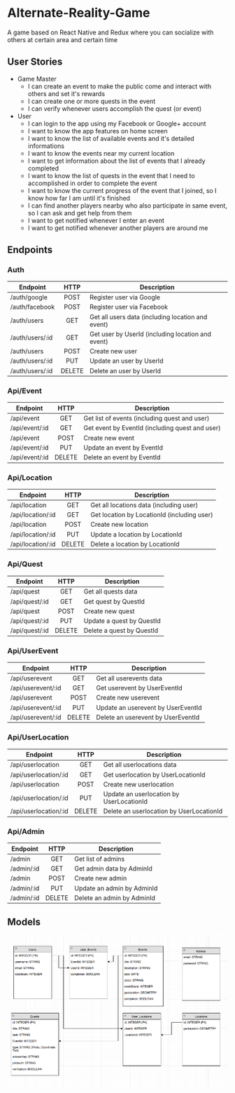 # Alternate-Reality-Game
A game based on React Native and Redux where you can socialize with others at certain area and certain time

## User Stories
* Game Master
    * I can create an event to make the public come and interact with others and set it's rewards
    * I can create one or more quests in the event
    * I can verify whenever users accomplish the quest (or event)
* User
    * I can login to the app using my Facebook or Google+ account
    * I want to know the app features on home screen
    * I want to know the list of available events and it's detailed informations
    * I want to know the events near my current location
    * I want to get information about the list of events that I already completed
    * I want to know the list of quests in the event that I need to accomplished in order to complete the event
    * I want to know the current progress of the event that I joined, so I know how far I am until it's finished
    * I can find another players nearby who also participate in same event, so I can ask and get help from them
    * I want to get notified whenever I enter an event
    * I want to get notified whenever another players are around me

## Endpoints

### Auth

| Endpoint              |  HTTP  | Description                                            |
|-----------------------|:------:|--------------------------------------------------------|
| /auth/google          |  POST  | Register user via Google                               |
| /auth/facebook        |  POST  | Register user via Facebook                             |
| /auth/users           |   GET  | Get all users data (including location and event)      |
| /auth/users/:id       |   GET  | Get user by UserId (including location and event)      |
| /auth/users           |  POST  | Create new user                                        |
| /auth/users/:id       |   PUT  | Update an user by UserId                               |
| /auth/users/:id       | DELETE | Delete an user by UserId                               |

### Api/Event

| Endpoint              |  HTTP  | Description                                            |
|-----------------------|:------:|--------------------------------------------------------|
| /api/event            |   GET  | Get list of events (including quest and user)          |
| /api/event/:id        |   GET  | Get event by EventId (including quest and user)        |
| /api/event            |  POST  | Create new event                                       |
| /api/event/:id        |   PUT  | Update an event by EventId                             |
| /api/event/:id        | DELETE | Delete an event by EventId                             |

### Api/Location

| Endpoint              |  HTTP  | Description                                            |
|-----------------------|:------:|--------------------------------------------------------|
| /api/location         |   GET  | Get all locations data (including user)                |
| /api/location/:id     |   GET  | Get location by LocationId (including user)            |
| /api/location         |  POST  | Create new location                                    |
| /api/location/:id     |   PUT  | Update a location by LocationId                        |
| /api/location/:id     | DELETE | Delete a location by LocationId                        |

### Api/Quest

| Endpoint              |  HTTP  | Description                                            |
|-----------------------|:------:|--------------------------------------------------------|
| /api/quest            |   GET  | Get all quests data                                    |
| /api/quest/:id        |   GET  | Get quest by QuestId                                   |
| /api/quest            |  POST  | Create new quest                                       |
| /api/quest/:id        |   PUT  | Update a quest by QuestId                              |
| /api/quest/:id        | DELETE | Delete a quest by QuestId                              |

### Api/UserEvent

| Endpoint              |  HTTP  | Description                                            |
|-----------------------|:------:|--------------------------------------------------------|
| /api/userevent        |   GET  | Get all userevents data                                |
| /api/userevent/:id    |   GET  | Get userevent by UserEventId                           |
| /api/userevent        |  POST  | Create new userevent                                   |
| /api/userevent/:id    |   PUT  | Update an userevent by UserEventId                     |
| /api/userevent/:id    | DELETE | Delete an userevent by UserEventId                     |

### Api/UserLocation

| Endpoint              |  HTTP  | Description                                            |
|-----------------------|:------:|--------------------------------------------------------|
| /api/userlocation     |   GET  | Get all userlocations data                             |
| /api/userlocation/:id |   GET  | Get userlocation by UserLocationId                     |
| /api/userlocation     |  POST  | Create new userlocation                                |
| /api/userlocation/:id |   PUT  | Update an userlocation by UserLocationId               |
| /api/userlocation/:id | DELETE | Delete an userlocation by UserLocationId               |

### Api/Admin

| Endpoint              |  HTTP  | Description                                            |
|-----------------------|:------:|--------------------------------------------------------|
| /admin                |   GET  | Get list of admins                                     |
| /admin/:id            |   GET  | Get admin data by AdminId                              |
| /admin                |  POST  | Create new admin                                       |
| /admin/:id            |   PUT  | Update an admin by AdminId                             |
| /admin/:id            | DELETE | Delete an admin by AdminId                             |

## Models

![Schema](https://raw.githubusercontent.com/Geo-ARG/geo-arg-server/fadly/assets/ARG-Schema-Ver2.png)
